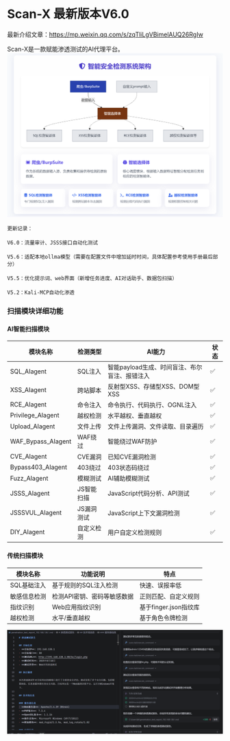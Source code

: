# Scan-X 最新版本V6.0

最新介绍文章：https://mp.weixin.qq.com/s/zqTliLgVBimelAUQ26RgIw


Scan-X是一款赋能渗透测试的AI代理平台。
![image](https://github.com/kk12-30/Scan-X/blob/main/22.png)




```
更新记录：

V6.0：流量审计、JSSS接口自动化测试

V5.6：适配本地ollma模型（需要在配置文件中增加延时时间，具体配置参考使用手册最后部分）

V5.5：优化提示词、web界面（新增任务进度、AI对话助手、数据包扫描）

V5.2：Kali-MCP自动化渗透
```

### 扫描模块详细功能

####  AI智能扫描模块

| 模块名称           | 检测类型   | AI能力                                        | 状态 |
| ------------------ | ---------- | --------------------------------------------- | ---- |
| SQL_AIagent        | SQL注入    | 智能payload生成、时间盲注、布尔盲注、报错注入 | ✅    |
| XSS_AIagent        | 跨站脚本   | 反射型XSS、存储型XSS、DOM型XSS                | ✅    |
| RCE_AIagent        | 命令注入   | 命令执行、代码执行、OGNL注入                  | ✅    |
| Privilege_AIagent  | 越权检测   | 水平越权、垂直越权                            | ✅    |
| Upload_AIagent     | 文件上传   | 文件上传漏洞、文件读取、目录遍历              | ✅    |
| WAF_Bypass_AIagent | WAF绕过    | 智能绕过WAF防护                               | ✅    |
| CVE_AIagent        | CVE漏洞    | 已知CVE漏洞检测                               | ✅    |
| Bypass403_AIagent  | 403绕过    | 403状态码绕过                                 | ✅    |
| Fuzz_AIagent       | 模糊测试   | AI辅助模糊测试                                | ✅    |
| JSSS_AIagent       | JS智能扫描 | JavaScript代码分析、API测试                   | ✅    |
| JSSSVUL_AIagent    | JS漏洞测试 | JavaScript上下文漏洞检测                      | ✅    |
| DIY_AIagent        | 自定义检测 | 用户自定义检测规则                            | ✅    |

####  传统扫描模块

| 模块名称     | 功能说明                    | 特点                  |
| ------------ | --------------------------- | --------------------- |
| SQL基础注入  | 基于规则的SQL注入检测       | 快速、误报率低        |
| 敏感信息检测 | 检测API密钥、密码等敏感数据 | 正则匹配、自定义规则  |
| 指纹识别     | Web应用指纹识别             | 基于finger.json指纹库 |
| 越权检测     | 水平/垂直越权               | 基于角色令牌检测      |



![image](https://github.com/kk12-30/Scan-X/blob/main/1755487681409.jpg)

